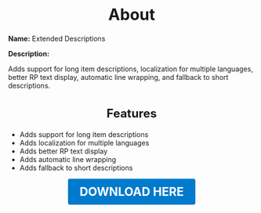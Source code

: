 <h1 style="text-align:center; font-size:2rem; font-weight:bold;">About</h1>

**Name:**
Extended Descriptions

**Description:**

Adds support for long item descriptions, localization for multiple languages, better RP text display, automatic line wrapping, and fallback to short descriptions.

<h2 style="text-align:center; font-size:1.5rem; font-weight:bold;">Features</h2>

- Adds support for long item descriptions
- Adds localization for multiple languages
- Adds better RP text display
- Adds automatic line wrapping
- Adds fallback to short descriptions




<p align="center"><a href="https://github.com/LiliaFramework/Modules/raw/refs/heads/gh-pages/extendeddescriptions.zip" style="display:inline-block;padding:12px 24px;font-size:1.5rem;font-weight:bold;text-decoration:none;color:#fff;background-color:var(--md-primary-fg-color,#007acc);border-radius:4px;">DOWNLOAD HERE</a></p>
